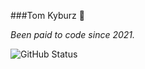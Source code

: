 ###Tom Kyburz 👋

*Been paid to code since 2021.*

![GitHub Status](https://github-profile-summary-cards.vercel.app/api/cards/profile-details?username=TomKyburz&theme=blue_green)
